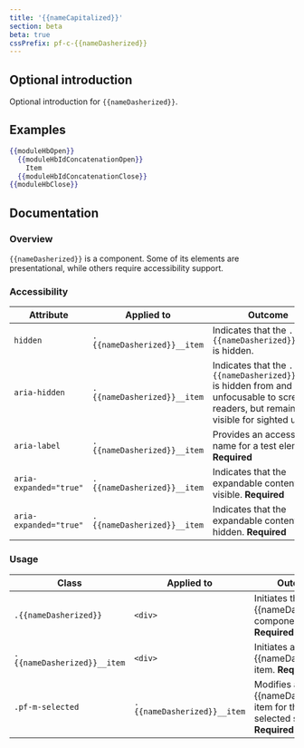 ```yaml
---
title: '{{nameCapitalized}}'
section: beta
beta: true
cssPrefix: pf-c-{{nameDasherized}}
---
```


## Optional introduction

Optional introduction for `{{nameDasherized}}`.

## Examples

```hbs title=Basic
{{moduleHbOpen}}
  {{moduleHbIdConcatenationOpen}}
    Item
  {{moduleHbIdConcatenationClose}}
{{moduleHbClose}}
```

## Documentation

### Overview

`{{nameDasherized}}` is a component. Some of its elements are presentational, while others require accessibility support.

### Accessibility

| Attribute | Applied to | Outcome |
| -- | -- | -- |
| `hidden` | `.{{nameDasherized}}__item` |  Indicates that the `.{{nameDasherized}}__item` is hidden. |
| `aria-hidden` | `.{{nameDasherized}}__item` |  Indicates that the `.{{nameDasherized}}__item` is hidden from and unfocusable to screen readers, but remains visible for sighted users. |
| `aria-label` | `.{{nameDasherized}}__item` | Provides an accessible name for a test element. **Required** |
| `aria-expanded="true"` | `.{{nameDasherized}}__item` | Indicates that the expandable content is visible. **Required** |
| `aria-expanded="true"` | `.{{nameDasherized}}__item` | Indicates that the expandable content is hidden. **Required** |

### Usage

| Class | Applied to | Outcome |
| -- | -- | -- |
| `.{{nameDasherized}}` | `<div>` | Initiates the {{nameDasherized}} component. **Required** |
| `.{{nameDasherized}}__item` | `<div>` | Initiates a {{nameDasherized}} item. **Required** |
| `.pf-m-selected` | `.{{nameDasherized}}__item` | Modifies a {{nameDasherized}} item for the selected state. **Required** |
